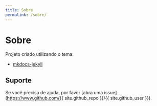 ```yaml
---
title: Sobre
permalink: /sobre/
---
```


# Sobre

Projeto criado utilizando o tema:

 - [mkdocs-jekyll](https://github.com/vsoch/mkdocs-jekyll)

## Suporte

Se você precisa de ajuda, por favor [abra uma issue](https://www.github.com/{{ site.github_repo }}/{{ site.github_user }}).